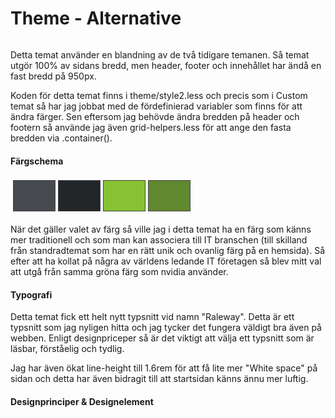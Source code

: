 Theme - Alternative
===============================

<img src="img/alternative.png" alt=""/>

Detta temat använder en blandning av de två tidigare temanen. Så temat utgör 100% av sidans bredd, men header, footer och innehållet har ändå en fast bredd på 950px. 

Koden för detta temat finns i theme/style2.less och precis som i Custom temat så har jag jobbat med de fördefinierad variabler som finns för att ändra färger. Sen eftersom jag behövde ändra bredden på header och footern så använde jag även grid-helpers.less för att ange den fasta bredden via .container(). 

#### Färgschema

<table style="border-spacing: 4px; border-collapse: separate">
    <tbody>
        <tr>
            <td style="height: 50px; width: 50px; border: 1px solid #454545; background-color: #474B4F"></td>
            <td style="height: 50px; width: 50px; border: 1px solid #454545; background-color: #222629"></td>
            <td style="height: 50px; width: 50px; border: 1px solid #454545; background-color: #86C232"></td>
            <td style="height: 50px; width: 50px; border: 1px solid #454545; background-color: #61892F"></td>
        </tr>
    </tbody>
</table>

När det gäller valet av färg så ville jag i detta temat ha en färg som känns mer traditionell och som man kan associera till IT branschen (till skilland från standradtemat som har en rätt unik och ovanlig färg på en hemsida). Så efter att ha kollat på några av världens ledande IT företagen så blev mitt val att utgå från samma gröna färg som nvidia använder.

#### Typografi

Detta temat fick ett helt nytt typsnitt vid namn "Raleway". Detta är ett typsnitt som jag nyligen hitta och jag tycker det fungera väldigt bra även på webben. Enligt designpriceper så är det viktigt att välja ett typsnitt som är läsbar, förståelig och tydlig.

Jag har även ökat line-height till 1.6rem för att få lite mer "White space" på sidan och detta har även bidragit till att startsidan känns ännu mer luftig.

#### Designprinciper & Designelement
